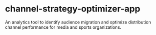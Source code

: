# channel-strategy-optimizer-app
An analytics tool to identify audience migration and optimize distribution channel performance for media and sports organizations.
